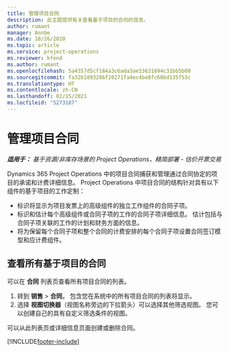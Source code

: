 ```yaml
---
title: 管理项目合同
description: 此主题提供有关查看基于项目的合同的信息。
author: rumant
manager: Annbe
ms.date: 10/26/2020
ms.topic: article
ms.service: project-operations
ms.reviewer: kfend
ms.author: rumant
ms.openlocfilehash: 5a4357d5cf184a3c6ada3ae33631694c31bb5b00
ms.sourcegitcommit: fa32b1893286f20271fa4ec4be8fc68bd135f53c
ms.translationtype: HT
ms.contentlocale: zh-CN
ms.lasthandoff: 02/15/2021
ms.locfileid: "5273187"
---
```

# <a name="manage-project-contracts"></a>管理项目合同

_**适用于：** 基于资源/非库存场景的 Project Operations，精简部署 - 估价开票交易_

Dynamics 365 Project Operations 中的项目合同捕获和管理通过合同协定的项目的承诺和计费详细信息。 Project Operations 中项目合同的结构针对具有以下组件的基于项目的工作定制：

- 标识将显示为项目发票上的高级组件的独立工作组件的合同子项。
- 标识和估计每个高级组件或合同子项的工作的合同子项详细信息。 估计包括与合同子项关联的工作的计划和财务方面的信息。
- 将为保留每个合同子项和整个合同的计费安排的每个合同子项设置合同签订模型和应计费组件。

## <a name="view-all-project-based-contracts"></a>查看所有基于项目的合同

可以在 **合同** 列表页查看所有项目合同的列表。 

1. 转到 **销售** > **合同**。 包含您在系统中的所有项目合同的列表将显示。 
2. 选择 **视图切换器**（视图名称旁边的下拉箭头）可以选择其他筛选视图。 您可以创建自己的具有自定义筛选条件的视图。

可以从此列表页或详细信息页面创建或删除合同。


[!INCLUDE[footer-include](../../includes/footer-banner.md)]